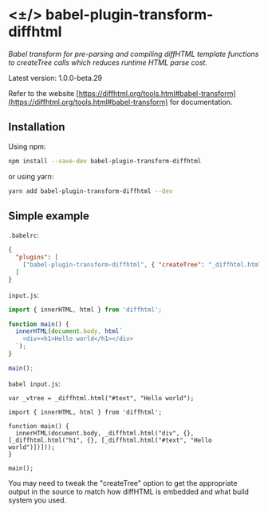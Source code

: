 # <±/> babel-plugin-transform-diffhtml

*Babel transform for pre-parsing and compiling diffHTML template functions to
createTree calls which reduces runtime HTML parse cost.*

Latest version: 1.0.0-beta.29

Refer to the website [https://diffhtml.org/tools.html#babel-transform](https://diffhtml.org/tools.html#babel-transform) for documentation.

## Installation

Using npm:

```sh
npm install --save-dev babel-plugin-transform-diffhtml
```

or using yarn:

```sh
yarn add babel-plugin-transform-diffhtml --dev
```

## Simple example

`.babelrc`:

```json
{
  "plugins": [
    ["babel-plugin-transform-diffhtml", { "createTree": "_diffhtml.html" }]
  ]
}
```

`input.js`:

```js
import { innerHTML, html } from 'diffhtml';

function main() {
  innerHTML(document.body, html`
    <div><h1>Hello world</h1></div>
  `);
}

main();
```

`babel input.js`:

```
var _vtree = _diffhtml.html("#text", "Hello world");

import { innerHTML, html } from 'diffhtml';

function main() {
  innerHTML(document.body, _diffhtml.html("div", {}, [_diffhtml.html("h1", {}, [_diffhtml.html("#text", "Hello world")])]));
}

main();
```

You may need to tweak the "createTree" option to get the appropriate output in
the source to match how diffHTML is embedded and what build system you used.